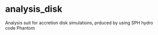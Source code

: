 # analysis_disk
Analysis suit for accretion disk simulations, prduced by using SPH hydro code Phantom

